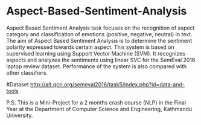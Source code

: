 # Aspect-Based-Sentiment-Analysis

Aspect Based Sentiment Analysis task focuses on the recognition of aspect category and classification of emotions (positive, negative, neutral) in text. 
The aim of Aspect Based Sentiment Analysis is to determine the sentiment polarity expressed towards certain aspect. 
This system is based on supervised learning using Support Vector Machine (SVM). 
It recognizes aspects and analyzes the sentiments using linear SVC for the SemEval 2016 laptop review dataset. 
Performance of the system is also compared with other classifiers.

#Dataset
http://alt.qcri.org/semeval2016/task5/index.php?id=data-and-tools


P.S. This is a Mini-Project for a 2 months crash course (NLP) in the Final Year at the Department of Computer Science and Engineering, Kathmandu University.
